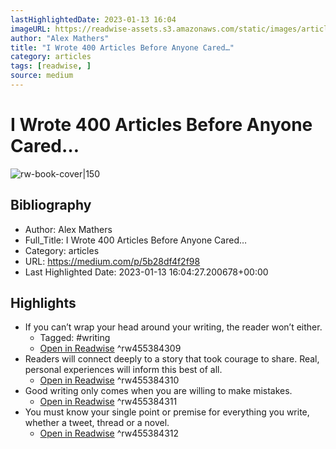 ```yaml
---
lastHighlightedDate: 2023-01-13 16:04
imageURL: https://readwise-assets.s3.amazonaws.com/static/images/article4.6bc1851654a0.png
author: "Alex Mathers"
title: "I Wrote 400 Articles Before Anyone Cared…"
category: articles
tags: [readwise, ]
source: medium
---
```

# I Wrote 400 Articles Before Anyone Cared…

![rw-book-cover|150](https://readwise-assets.s3.amazonaws.com/static/images/article4.6bc1851654a0.png)

## Bibliography
- Author: Alex Mathers
- Full_Title: I Wrote 400 Articles Before Anyone Cared…
- Category: articles
- URL: https://medium.com/p/5b28df4f2f98
- Last Highlighted Date: 2023-01-13 16:04:27.200678+00:00

## Highlights
- If you can’t wrap your head around your writing, the reader won’t either. 
    - Tagged: #writing
    - [Open in Readwise](https://readwise.io/open/455384309)
^rw455384309
- Readers will connect deeply to a story that took courage to share. Real, personal experiences will inform this best of all.
    - [Open in Readwise](https://readwise.io/open/455384310)
^rw455384310
- Good writing only comes when you are willing to make mistakes.
    - [Open in Readwise](https://readwise.io/open/455384311)
^rw455384311
- You must know your single point or premise for everything you write, whether a tweet, thread or a novel.
    - [Open in Readwise](https://readwise.io/open/455384312)
^rw455384312


